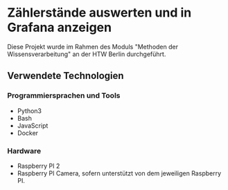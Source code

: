 # Zählerstände auswerten und in Grafana anzeigen
Diese Projekt wurde im Rahmen des Moduls "Methoden der Wissensverarbeitung" an der HTW Berlin durchgeführt.




## Verwendete Technologien
### Programmiersprachen und Tools
- Python3
- Bash
- JavaScript
- Docker

### Hardware
- Raspberry PI 2
- Raspberry PI Camera, sofern unterstützt von dem jeweiligen Raspberry PI.